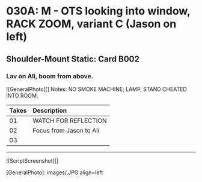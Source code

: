 # 030A: M - OTS looking into window, RACK ZOOM, variant C (Jason on left)

## Shoulder-Mount Static: Card B002

### Lav on Ali, boom from above.

![GeneralPhoto][]
Notes: NO SMOKE MACHINE; LAMP, STAND CHEATED INTO ROOM.

| Takes | Description |
|:---|:----|
| 01 | WATCH FOR REFLECTION |
| 02 | Focus from Jason to Ali |
| 03 |  |

----

![ScriptScreenshot][]


[GeneralPhoto]:  images/.JPG align=left
